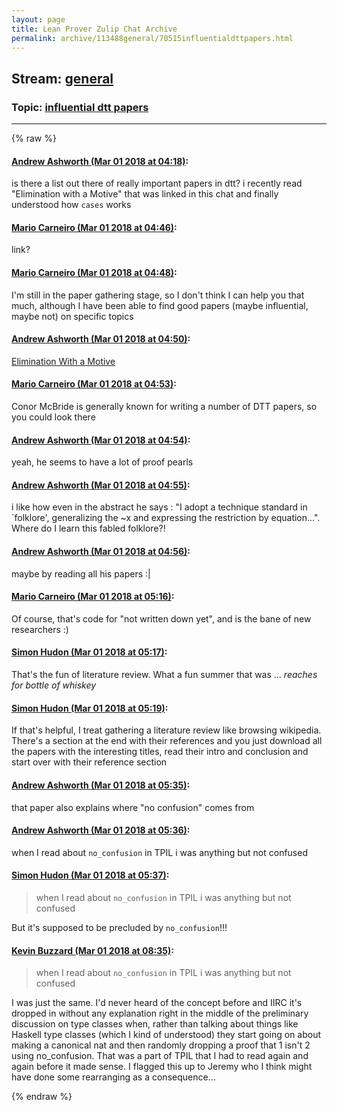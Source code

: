 ```yaml
---
layout: page
title: Lean Prover Zulip Chat Archive 
permalink: archive/113488general/70515influentialdttpapers.html
---
```


## Stream: [general](index.html)
### Topic: [influential dtt papers](70515influentialdttpapers.html)

---


{% raw %}
#### [ Andrew Ashworth (Mar 01 2018 at 04:18)](https://leanprover.zulipchat.com/#narrow/stream/113488-general/topic/influential%20dtt%20papers/near/123120262):
<p>is there a list out there of really important papers in dtt? i recently read "Elimination with a Motive" that was linked in this chat and finally understood how <code>cases</code> works</p>

#### [ Mario Carneiro (Mar 01 2018 at 04:46)](https://leanprover.zulipchat.com/#narrow/stream/113488-general/topic/influential%20dtt%20papers/near/123121079):
<p>link?</p>

#### [ Mario Carneiro (Mar 01 2018 at 04:48)](https://leanprover.zulipchat.com/#narrow/stream/113488-general/topic/influential%20dtt%20papers/near/123121130):
<p>I'm still in the paper gathering stage, so I don't think I can help you that much, although I have been able to find good papers (maybe influential, maybe not) on specific topics</p>

#### [ Andrew Ashworth (Mar 01 2018 at 04:50)](https://leanprover.zulipchat.com/#narrow/stream/113488-general/topic/influential%20dtt%20papers/near/123121198):
<p><a href="https://pdfs.semanticscholar.org/d224/e96c59a81a471625faf87118b6299094e1e4.pdf" target="_blank" title="https://pdfs.semanticscholar.org/d224/e96c59a81a471625faf87118b6299094e1e4.pdf">Elimination With a Motive</a></p>

#### [ Mario Carneiro (Mar 01 2018 at 04:53)](https://leanprover.zulipchat.com/#narrow/stream/113488-general/topic/influential%20dtt%20papers/near/123121265):
<p>Conor McBride is generally known for writing a number of DTT papers, so you could look there</p>

#### [ Andrew Ashworth (Mar 01 2018 at 04:54)](https://leanprover.zulipchat.com/#narrow/stream/113488-general/topic/influential%20dtt%20papers/near/123121307):
<p>yeah, he seems to have a lot of proof pearls</p>

#### [ Andrew Ashworth (Mar 01 2018 at 04:55)](https://leanprover.zulipchat.com/#narrow/stream/113488-general/topic/influential%20dtt%20papers/near/123121321):
<p>i like how even in the abstract he says : "I adopt a technique standard in `folklore', generalizing the ~x and expressing the restriction by equation...". Where do I learn this fabled folklore?!</p>

#### [ Andrew Ashworth (Mar 01 2018 at 04:56)](https://leanprover.zulipchat.com/#narrow/stream/113488-general/topic/influential%20dtt%20papers/near/123121364):
<p>maybe by reading all his papers :|</p>

#### [ Mario Carneiro (Mar 01 2018 at 05:16)](https://leanprover.zulipchat.com/#narrow/stream/113488-general/topic/influential%20dtt%20papers/near/123121920):
<p>Of course, that's code for "not written down yet", and is the bane of new researchers :)</p>

#### [ Simon Hudon (Mar 01 2018 at 05:17)](https://leanprover.zulipchat.com/#narrow/stream/113488-general/topic/influential%20dtt%20papers/near/123121930):
<p>That's the fun of literature review. What a fun summer that was ... <em>reaches for bottle of whiskey</em></p>

#### [ Simon Hudon (Mar 01 2018 at 05:19)](https://leanprover.zulipchat.com/#narrow/stream/113488-general/topic/influential%20dtt%20papers/near/123121980):
<p>If that's helpful, I treat gathering a literature review like browsing wikipedia. There's a section at the end with their references and you just download all the papers with the interesting titles, read their intro and conclusion and start over with their reference section</p>

#### [ Andrew Ashworth (Mar 01 2018 at 05:35)](https://leanprover.zulipchat.com/#narrow/stream/113488-general/topic/influential%20dtt%20papers/near/123122397):
<p>that paper also explains where "no confusion" comes from</p>

#### [ Andrew Ashworth (Mar 01 2018 at 05:36)](https://leanprover.zulipchat.com/#narrow/stream/113488-general/topic/influential%20dtt%20papers/near/123122438):
<p>when I read about <code>no_confusion</code> in TPIL i was anything but not confused</p>

#### [ Simon Hudon (Mar 01 2018 at 05:37)](https://leanprover.zulipchat.com/#narrow/stream/113488-general/topic/influential%20dtt%20papers/near/123122446):
<blockquote>
<p>when I read about <code>no_confusion</code> in TPIL i was anything but not confused</p>
</blockquote>
<p>But it's supposed to be precluded by <code>no_confusion</code>!!!</p>

#### [ Kevin Buzzard (Mar 01 2018 at 08:35)](https://leanprover.zulipchat.com/#narrow/stream/113488-general/topic/influential%20dtt%20papers/near/123127085):
<blockquote>
<p>when I read about <code>no_confusion</code> in TPIL i was anything but not confused</p>
</blockquote>
<p>I was just the same. I'd never heard of the concept before and IIRC it's dropped in without any explanation right in the middle of the preliminary discussion on type classes when, rather than talking about things like Haskell type classes (which I kind of understood) they start going on about making a canonical nat and then randomly dropping a proof that 1 isn't 2 using no_confusion. That was a part of TPIL that I had to read again and again before it made sense. I flagged this up to Jeremy who I think might have done some rearranging as a consequence...</p>


{% endraw %}
